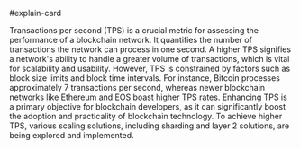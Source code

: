 #explain-card 

Transactions per second (TPS) is a crucial metric for assessing the performance of a blockchain network. It quantifies the number of transactions the network can process in one second. A higher TPS signifies a network's ability to handle a greater volume of transactions, which is vital for scalability and usability. However, TPS is constrained by factors such as block size limits and block time intervals. For instance, Bitcoin processes approximately 7 transactions per second, whereas newer blockchain networks like Ethereum and EOS boast higher TPS rates. Enhancing TPS is a primary objective for blockchain developers, as it can significantly boost the adoption and practicality of blockchain technology. To achieve higher TPS, various scaling solutions, including sharding and layer 2 solutions, are being explored and implemented.